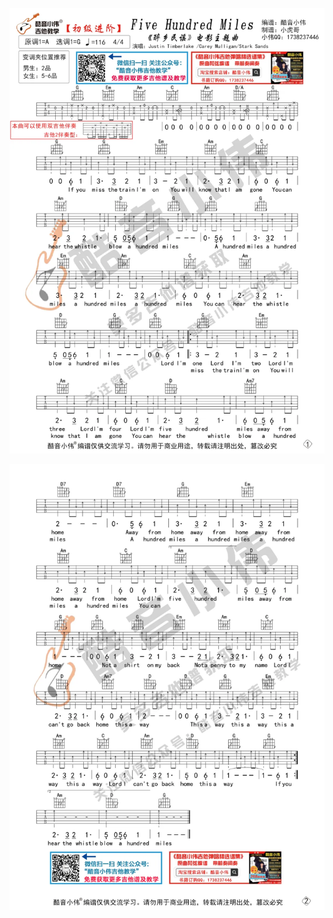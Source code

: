 ![Five-Hundred-Miles-01.png](/imgs/Five-Hundred-Miles-01.png)

![Five-Hundred-Miles-02.png](/imgs/Five-Hundred-Miles-02.png)